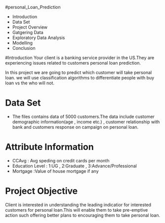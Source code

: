 #personal_Loan_Prediction                                                                
                                                
                                                
* Introduction
* Data Set
* Project Overview
* Gatgering Data
* Exploratory Data Analysis
* Modelling
* Conclusion




#Introduction
Your client is a banking service provider in the US.They are experiencing issues related to customers personal loan prediction.

In this project we are going to predict which customer will take personal loan.
we will use classification algorithms to differentiate people with buy loan vs the who will not.


# Data Set
* The files contains data of 5000 customers.The data include customer demographic information(age , income etc.) , customer relationship with bank and customers response on campaign on personal loan.

# Attribute Information
* CCAvg : Avg speding on credit cards per month
* Education Level : 1:UG , 2:Graduate , 3:Advance/Professional
* Mortgage :Value of house mortgage if any

# Project Objective
Client is interested in understanding the leading indicatior for interested customers for personal loan.This will enable them to take pre-emptive action such offering better plans to encouraging them to take personal loan.
